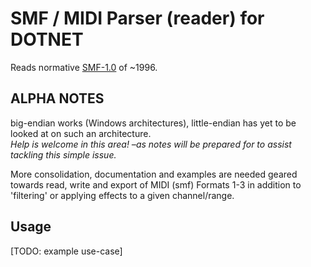 
SMF / MIDI Parser (reader) for DOTNET
=========================================
Reads normative [SMF-1.0] of ~1996.

[SMF-1.0]: https://www.midi.org/specifications/item/the-midi-1-0-specification

ALPHA NOTES
----------------

big-endian works (Windows architectures), little-endian has
yet to be looked at on such an architecture.  
*Help is welcome in this area! –as notes will be prepared for to assist tackling
this simple issue.*

More consolidation, documentation and examples are needed geared towards read,
write and export of MIDI (smf) Formats 1-3 in addition to 'filtering' or applying
effects to a given channel/range.

Usage
------

[TODO: example use-case]

<!-- See or checkout branch: [smfio.view] for the current example scenario -->

<!--

allowing for manual handling of such as the following scenarios.

### MIDI Format Version

- MIDI Format 0:
    - Single track contains all meta and messages.
- MIDI Format 1:
    - One or more tracks
    - Timings work the same as Format 0.
- MIDI Format 2:
    - One or more tracks.
    - Timings are exclusive per track.
-->
